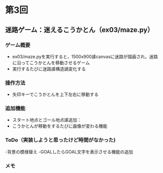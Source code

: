 # 第3回
## 迷路ゲーム：迷えるこうかとん（ex03/maze.py）
### ゲーム概要
- ex03/maze.pyを実行すると，1500x900䛾canvasに迷路が描画され，迷路に沿ってこうかとんを移動させるゲーム
- 実行するたびに迷路䛾構造䛿変化する
### 操作方法
- 矢印キーでこうかとんを上下左右に移動する
### 追加機能
- スタート地点とゴール地点䛾追加：
- こうかとんが移動をするたびに画像が変わる機能
### ToDo（実装しようと思ったけど時間がなかった)
-背景の模様替え
-GOALしたらGOAL文字を表示させる機能の追加
### メモ